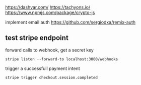 https://dashvar.com/
https://tachyons.io/
https://www.npmjs.com/package/crypto-js

implement email auth 
https://github.com/sergiodxa/remix-auth

## test stripe endpoint

forward calls to webhook, get a secret key
```
stripe listen --forward-to localhost:3000/webhooks
```

trigger a successfull payment intent
```
stripe trigger checkout.session.completed
```
